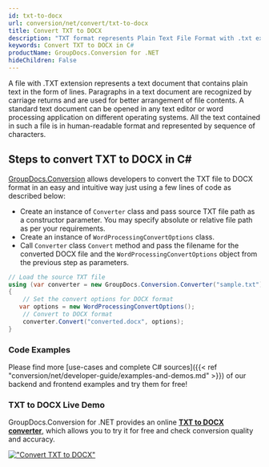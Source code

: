 ```yaml
---
id: txt-to-docx
url: conversion/net/convert/txt-to-docx
title: Convert TXT to DOCX
description: "TXT format represents Plain Text File Format with .txt extension. Learn how to convert TXT to DOCX file programmatically in C# language using GroupDocs.Conversion for .NET library."
keywords: Convert TXT to DOCX in C#
productName: GroupDocs.Conversion for .NET
hideChildren: False
---
```


A file with .TXT extension represents a text document that contains plain text in the form of lines. Paragraphs in a text document are recognized by carriage returns and are used for better arrangement of file contents. A standard text document can be opened in any text editor or word processing application on different operating systems. All the text contained in such a file is in human-readable format and represented by sequence of characters.

## Steps to convert TXT to DOCX in C#

[GroupDocs.Conversion](https://products.groupdocs.com/conversion/net) allows developers to convert the TXT file to DOCX format in an easy and intuitive way just using a few lines of code as described below:

* Create an instance of `Converter` class and pass source TXT file path as a constructor parameter. You may specify absolute or relative file path as per your requirements. 
* Create an instance of `WordProcessingConvertOptions` class.
* Call `Converter` class `Convert` method and pass the filename for the converted DOCX file and the `WordProcessingConvertOptions` object from the previous step as parameters.

```csharp
// Load the source TXT file
using (var converter = new GroupDocs.Conversion.Converter("sample.txt"))
{
    // Set the convert options for DOCX format
   var options = new WordProcessingConvertOptions();
    // Convert to DOCX format
    converter.Convert("converted.docx", options);
}
```

### Code Examples

Please find more [use-cases and complete C# sources]({{< ref "conversion/net/developer-guide/examples-and-demos.md" >}}) of our backend and frontend examples and try them for free!

### TXT to DOCX Live Demo

GroupDocs.Conversion for .NET provides an online [**TXT to DOCX converter**](https://products.groupdocs.app/conversion/txt-to-docx), which allows you to try it for free and check conversion quality and accuracy.

[!["Convert TXT to DOCX"](conversion/net/images/convert-to-docx/convert-txt-to-docx.png)](https://products.groupdocs.app/conversion/txt-to-docx)